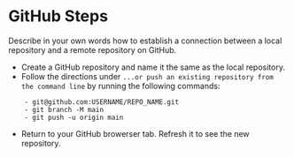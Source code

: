 # GitHub Steps

Describe in your own words how to establish a connection between a local repository and a remote repository on GitHub.

- Create a GitHub repository and name it the same as the local repository.
- Follow the directions under `...or push an existing repository from the command line` by running the following commands:

``` - git remote add origing
    - git@github.com:USERNAME/REPO_NAME.git
    - git branch -M main 
    - git push -u origin main

```

- Return to your GitHub browerser tab. Refresh it to see the new repository. 